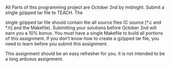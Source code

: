 All Parts of this programming project are October 2nd by midnight. Submit a single gzipped tar file to TEACH. The

single gzipped tar file should contain the all source files (C source [*.c and *.h] and the Makefile). Submitting your solutions before October 2nd will earn you a 10% bonus. You must have a single Makefile to build all portions of this assignment. If you don’t know how to create a gzipped tar file, you need to learn before you submit this assignment.

This assignment should be an easy refresher for you. it is not intended to be a long arduous assignment.